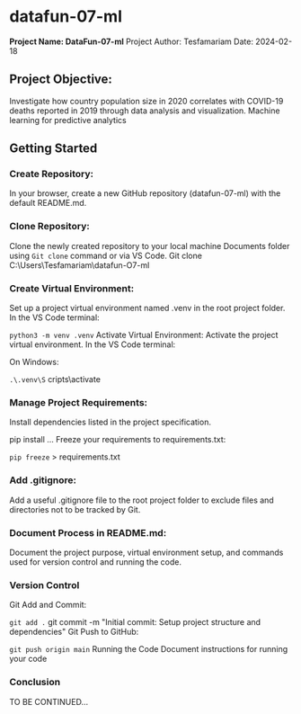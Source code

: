 # **datafun-07-ml**

**Project Name: DataFun-07-ml**
Project Author: Tesfamariam
Date: 2024-02-18

## **Project Objective:**
Investigate how country population size in 2020 correlates with COVID-19 deaths reported in 2019 through data analysis and visualization.
Machine learning for predictive analytics

## Getting Started
### **Create Repository:**
In your browser, create a new GitHub repository (datafun-07-ml) with the default README.md. 

### **Clone Repository:**
Clone the newly created repository to your local machine Documents folder using `Git clone` command or via VS Code.
Git clone C:\Users\Tesfamariam\datafun-O7-ml

### **Create Virtual Environment:**
Set up a project virtual environment named .venv in the root project folder. In the VS Code terminal:

`python3 -m venv .venv`
Activate Virtual Environment: Activate the project virtual environment. In the VS Code terminal:


On Windows:

`.\.venv\S`
cripts\activate

### **Manage Project Requirements:**
Install dependencies listed in the project specification.

pip install <dependency1> <dependency2> ...
Freeze your requirements to requirements.txt:

`pip freeze` > requirements.txt

### **Add .gitignore:**
Add a useful .gitignore file to the root project folder to exclude files and directories not to be tracked by Git.

### **Document Process in README.md:**
Document the project purpose, virtual environment setup, and commands used for version control and running the code.

### **Version Control**
Git Add and Commit:

`git add .`
git commit -m "Initial commit: Setup project structure and dependencies"
Git Push to GitHub:


`git push origin main`
Running the Code
Document instructions for running your code

### **Conclusion**
TO BE CONTINUED...






